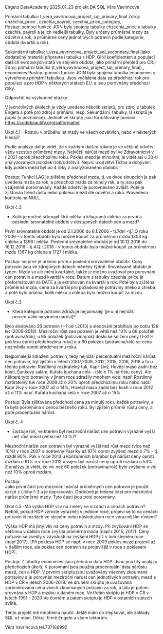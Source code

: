 Engeto DataAcademy 2025_01_23
projekt DA SQL 
Věra Vavrincová
 

Primární tabulka:  t_vera_vavrincova_project_sql_primary_final
Zdroj: 
chzechia_price , czechia_payroll, czechia_price_category,  
Postup: 
pomocí funkce JOIN byly spojeny tabulky chzechia_price a tabulky czechia_payroll a jejich vedlejší tabulky. Byly určeny průměrné mzdy za odvětví a rok, 
a průměrné ceny jednotlivých potravin podle kategorie, období (kvartál a rok).

Sekundární tabulka:  t_vera_vavrincova_project_sql_secondary_final
(jako dodatečný materiál připravte i tabulku s HDP, GINI koeficientem a populací dalších evropských států ve stejném období, jako primární přehled pro ČR.)
Zdroj: 
primární tabulka (t_vera_vavrincova_project_sql_primary_final) , economies
Postup: 
pomocí funkce JOIN byla spojena tabulka economies s vytvořenou primární tabulkou.
Jsou vyčíslena data za předchozí rok pro populaci a pro HDP v některých státech EU, a jsou porovnány předchozí roky.

Odpovědi na výzkumné otázky:

V jednotlivých úkolech je vždy uvedeno několik skriptů, pro zdroj z tabulek Engeta a poté pro zdroj s primární, resp. Sekundární, tabulky. U skriptů je popis (v poznámce).
Jednotlivé skripty jsou formátovány pomocí https://codebeautify.org/sqlformatter


Úkol č.1 
– Rostou v průběhu let mzdy ve všech odvětvích, nebo v některých klesají?

Podle analýzy dat je vidět, že s každým dalším rokem je ve většině odvětví vždy vzestup průměrné mzdy. Největší nárůst mezd byl ve Zdravotnictví v r.2021 oproti předchozímu roku.
Pokles mezd je minoritní, je vidět asi u 20-ti analyzovaných položek (rok/odvětví). 
Nejvíc u odvětví Těžba a dobývání, kdy pokles mezd byl po 4 roky z analyzovaného období.

Postup: 
Funkcí LAG je zjištěna předchozí mzda, tj. ve dvou sloupcích je pak uvedena mzda za rok, a předchozí mzda za minulý rok, a ty jsou pak vzájemně porovnávány. Každé odvětví je porovnáváno zvlášť.
Poté je zjišťován trend růstu nebo poklesu mezd dle odvětví a roků. Provedena kontrola na NULL.

Úkol č.2 
- Kolik je možné si koupit litrů mléka a kilogramů chleba za první a poslední srovnatelné období v dostupných datech cen a mezd?

První srovnatelné období je od 2.1.2006 do 8.1.2006 - tj.7dní -tj.1.Q roku 2006 – v tomto období bylo možné koupit za průměrnou mzdu 1303 kg chleba a 1396 l mléka.
Poslední srovnatelné období je od 10.12.2018 do 16.12.2018 - tj.4.Q r.2018 -
v tomto období bylo možné koupit za průměrnou mzdu 1367 kg chleba a 1727 l mléka.

Postup: 
nejprve je určeno první a poslední srovnatelné období.  Ceny potravin jsou ve zdrojových datech měněny týdně. Srovnávané období je týden. 
Mzdy se ale mění kvartálně, takže je možno uvažovat pro porovnání cen potravin a mezd kvartál v roce. Datum z tabulky czechia_price je přeformátován na DATE a je extrahován na kvartál a rok. 
Poté byla zjištěna průměrná mzda, cena za kvartál pro požadované potraviny mléko a chleba 
a poté bylo určena, kolik mléka a chleba bylo možno koupit za mzdu.

Úkol č.3 
- Která kategorie potravin zdražuje nejpomaleji (je u ní nejnižší percentuální meziroční nárůst)?

Bylo sledováno 26 potravin (+1 od r.2015) a sledování probíhalo po dobu 12ti let (2006-2018).
Meziroční růst cen potravin je větší než 10% u 68 položek (potravina/rok),
u 95 položek (potravina/rok) došlo ke snížení ceny (1-31% poklesu oproti předchozímu roku)
a u 60 položek (potravina/rok) se cena nezměnila oproti předchozímu roku.

Nejpomalejší zdražení potravin, tedy nejnižší percentuální meziroční nárůst cen potravin, byl zjištěn v letech 2007,2008, 2012, 2015, 2016, 2018 a to u těchto potravin: Rostlinný roztíratelný tuk, Kapr živý, Hovězí maso zadní bez kosti, Šunkový salám, Kuřata kuchaná celá – (šlo o 1% nárůstu ceny).
Ale některé tyto potraviny v jiném roce zdražily mnohem více:
např. Rostlinný roztíratelný tuk roce 2008 až o 20% oproti předchozímu roku
nebo např. Kapr živý v roce 2007 až o 14%, Hovězí maso zadní bez kosti v roce 2012 až o 11%
např. Kuřata kuchaná celá v roce 2007 až o 15%.

Postup:
Byla zjišťována předchozí cena za minulý rok u každé potraviny, a ta byla porovnána s cenou běžného roku. Byl zjištěn průměr růstu ceny, a poté procentuální nárůst.


Úkol č. 4 
- Existuje rok, ve kterém byl meziroční nárůst cen potravin výrazně vyšší než růst mezd (větší než 10 %)?

Meziroční nárůst cen potravin byl výrazně vyšší než růst mezd (více než 10%) v roce 2007 u potraviny Papriky až 97% oproti zvýšení mezd o 7% - tj. rozdíl 90%.
Pak v roce 2013 u konzumních brambor byl nárůst ceny oproti mzdám o 61% a 
v roce 2012 u vajec byl nárůst ceny oproti mzdám o 53%.  
Z analýzy je vidět, že víc než 60 položek (potravina/rok) bylo zvýšeno o víc než 10% oproti mzdám.

Postup:  
Jako první část pro meziroční nárůst průměrných cen potravin je použit skript z úlohy č.3 a je dopracován. Obdobně je řešena část pro meziroční nárůst průměrné mzdy. Tyto části jsou poté porovnány. 

Úkol č.5 
-Má výška HDP vliv na změny ve mzdách a cenách potravin? Neboli, pokud HDP vzroste výrazněji v jednom roce, projeví se to na cenách potravin či mzdách ve stejném nebo následujícím roce výraznějším růstem?

Výška HDP má jistý vliv na ceny potravin a mzdy. 
Při zvyšování HDP se většinou v dalším roce zvýšila průměrná mzda (např.r.2015, 2017). 
Ceny potravin se zvedly v závislosti na zvýšení HDP již v tom stejném roce (např.2017).
(Při poklesu HDP se např. v roce 2009 pokles mezd projevil až v dalším roce, ale pokles cen potravin se projevil již v roce s poklesem HDP).

Postup:
Z tabulky economies jsou přebrána data HDP. Jsou použity analýzy předchozích úkolů. 
K porovnání jsou použita procentuální data nárůstu mezd, cen a HDP.
V prvním skriptu jsou uvažovány všechny zkoumané potraviny a je porovnán meziroční nárust cen jednotlivých potravin, mezd a HDP v ČR v letech 2006-2018.
Ve druhém skriptu je uvažována zprůměrovaná cena všech zkoumaných potravin za rok, a tato je potom srovnána s HDP a mzdou v daném roce.
Ve třetím skriptu je HDP v ČR v letech 1991 - 2020
Ve čtvrtém a pátém skriptu je HDP v ostatních státech světa.


Tento projekt mě mnohému naučil. Ještě mám co zlepšovat, ale základy SQL už mám. 
Děkuji firmě Engeto a všem lektorům.

Věra Vavrincová
tel.737189992

